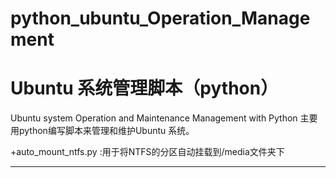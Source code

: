 # python_ubuntu_Operation_Management
Ubuntu  系统管理脚本（python）
=============================

Ubuntu system Operation and Maintenance Management with Python
主要用python编写脚本来管理和维护Ubuntu 系统。

+auto_mount_ntfs.py :用于将NTFS的分区自动挂载到/media文件夹下 
___________________________________________

